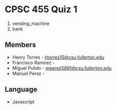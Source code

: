 # CPSC 455 Quiz 1
1. vending_machine
2. bank

## Members
* Henry Torres - htorres15@csu.fullerton.edu
* Francisco Ramirez - 
* Miguel Pulido - mperez5891@csu.fullerton.edu
* Manuel Perez - 

## Language
* Javascript
